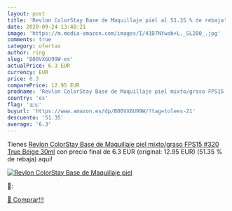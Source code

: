 ```yaml
---
layout: post
title: 'Revlon ColorStay Base de Maquillaje piel al 51.35 % de rebaja'
date: 2020-09-24 13:48:21
image: 'https://m.media-amazon.com/images/I/41D7NYwab+L._SL200_.jpg'
comments: true
category: ofertas
author: ring
slug: 'B00VX6U99W-es'
actualPrice: 6.3 EUR
currency: EUR
price: 6.3
comparePrice: 12.95 EUR
prodname: 'Revlon ColorStay Base de Maquillaje piel mixto/graso FPS15  #320 True Beige  30ml'
country: 'es'
flag: '🇪🇸'
buyurl: 'https://www.amazon.es/dp/B00VX6U99W/?tag=tolees-21'
descuento: '51.35'
average: '6.3'
---
```


Tienes [Revlon ColorStay Base de Maquillaje piel mixto/graso FPS15  #320 True Beige  30ml](https://www.amazon.es/dp/B00VX6U99W/?tag=tolees-21) con precio final de  6.3 EUR (original: 12.95 EUR) (51.35 %  de rebaja) aqui!

[![Revlon ColorStay Base de Maquillaje piel](https://m.media-amazon.com/images/I/41D7NYwab+L._SL200_.jpg)](https://www.amazon.es/dp/B00VX6U99W/?tag=tolees-21)

🔎:


[🛒 Comprar!!!](https://www.amazon.es/dp/B00VX6U99W/?tag=tolees-21)
